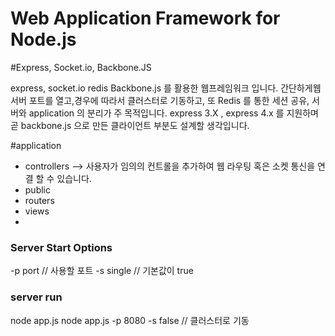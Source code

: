 # Web Application Framework for Node.js
#Express, Socket.io, Backbone.JS

 express, socket.io redis Backbone.js 를 활용한 웹프레임워크 입니다.
간단하게웹서버 포트를 열고,경우에 따라서 클러스터로 기동하고, 
또 Redis 를 통한 세션 공유, 서버와 application 의 분리가 주 목적입니다.
express 3.X , express 4.x 를 지원하며 
곧 backbone.js 으로 만든 클라이언트 부분도 설계할 생각입니다.

#application
 - controllers --> 사용자가 임의의 컨트롤을 추가하여 웹 라우팅 혹은 소켓 통신을 연결 할 수 있습니다.
 - public
 - routers
 - views 
 - 



### Server Start Options ###
-p port    // 사용할 포트 
-s single  // 기본값이 true


### server run ###
node app.js
node app.js -p 8080  -s false // 클러스터로 기동

